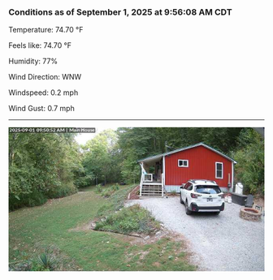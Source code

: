 ### Conditions as of September 1, 2025 at 9:56:08 AM CDT 

Temperature: 74.70 &deg;F

Feels like: 74.70 &deg;F

Humidity: 77%

Wind Direction: WNW

Windspeed: 0.2 mph

Wind Gust: 0.7 mph

---

<img src="./images/latest.jpeg"/>

